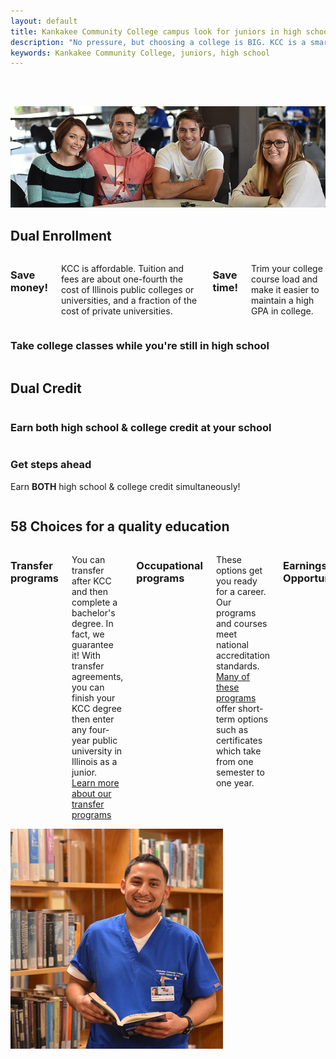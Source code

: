 ```yaml
---
layout: default
title: Kankakee Community College campus look for juniors in high school
description: "No pressure, but choosing a college is BIG. KCC is a smart choice. You can even enroll in classes while you’re in high school."
keywords: Kankakee Community College, juniors, high school
---
```

<section class="hero-shot">
  <div class="row space-top double">
    <div class="column">
      <div class="large-7 medium-7 columns">
        <h2></h2>
      </div>
      <div class="large-5 medium-5 columns">
      </div>
    </div>
  </div>
</section>
<section class="save-time-money">
  <div class="row space-top space-bottom">
    <div class="column"><img src="/assets/img/group-people.jpg"></div>
  </div>
  <div class="row space-top">
    <div class="column">
      <h2 class="centered dual-enrollment">Dual Enrollment</h2>
      <div class="large-5 medium-5 columns">
        <h3>Save money!</h3>
        <p>
          KCC is affordable. Tuition and fees are about one-fourth the cost
          of Illinois public colleges or universities, and a fraction of the cost
          of private universities.
        </p>
        <h3>Save time!</h3>
        <p>
          Trim your college course load and make it easier to maintain
          a high GPA in college.
        </p>
      </div>
      <div class="large-7 medium-7 columns grad-steps-ahead">
        <div class="row space-bottom">
          <div class="column">
            <div class="large-6 medium-6 column">
              <h3>Take college classes while you<span>'</span>re still in high school</h3>
            </div>
            <div class="large-6 medium-6 column">
              <div class="steps-2"></div>
            </div>
          </div>
        </div>
      </div>
    </div>
  </div>
</section>
<section class="save-time-money">
  <div class="row space-top space-bottom">
    <div class="column">
      <h2 class="centered dual-credit">Dual Credit</h2>
      <div class="large-5 medium-5 columns">
        <h3>Earn both high school &amp; college credit at your school</h3>
      </div>
      <div class="large-7 medium-7 columns grad-steps-ahead-g">
        <div class="row">
          <div class="column">
            <div class="large-6 medium-6 column">
              <div class="steps"></div>
            </div>
            <div class="large-6 medium-6 column">
              <h3>Get steps ahead</h3>
              <p>Earn <b>BOTH</b> high school &amp; college credit simultaneously! </p>
            </div>
          </div>
        </div>
      </div>
    </div>
  </div>
</section>
<section class="fifty-five-quality-choices">
  <div class="row space-top space-bottom double">
    <div class="column">
      <h2 class="centered">58 Choices for a quality education</h2>
    </div>
    <div class="column column__panel--white">
      <div class="large-7 columns">
        <h3>Transfer programs</h3>
        <p>
          You can transfer after KCC and then complete a bachelor's degree. In fact, we
          guarantee it! With transfer agreements, you can finish your KCC degree then enter
          any four-year public university in Illinois as a junior.<br><a href="http://www.kcc.edu/future/choosing/transfer/Pages/default.aspx">Learn more about our transfer programs</a>
        </p>
        <h3>Occupational programs</h3>
        <p>
          These options get you ready for a career. Our programs and courses meet national
          accreditation standards. <a href="http://www.kcc.edu/future/choosing/occupational/Pages/default.aspx">Many of these programs </a>offer short-term options such as
          certificates which take from one semester to one year.<br>
        </p>
        <h3>Earnings Opportunity</h3>
        <p>If you are excelling in class, you may become a tutor or a lab assistant.</p>
      </div>
      <div class="large-5 columns">
        <img src="/assets/img/D41_6919.jpg" alt="student in library photo" />
      </div>
    </div>
  </div>
</section>
